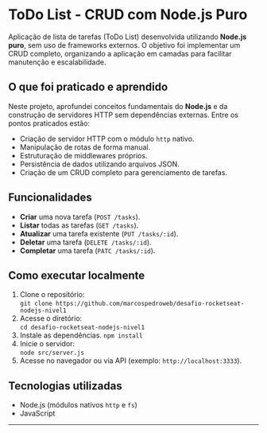# ToDo List - CRUD com Node.js Puro

Aplicação de lista de tarefas (ToDo List) desenvolvida utilizando **Node.js puro**, sem uso de frameworks externos.
O objetivo foi implementar um CRUD completo, organizando a aplicação em camadas para facilitar manutenção e escalabilidade.

## O que foi praticado e aprendido

Neste projeto, aprofundei conceitos fundamentais do **Node.js** e da construção de servidores HTTP sem dependências externas. Entre os pontos praticados estão:

- Criação de servidor HTTP com o módulo `http` nativo.
- Manipulação de rotas de forma manual.
- Estruturação de middlewares próprios.
- Persistência de dados utilizando arquivos JSON.
- Criação de um CRUD completo para gerenciamento de tarefas.

## Funcionalidades

- **Criar** uma nova tarefa (`POST /tasks`).  
- **Listar** todas as tarefas (`GET /tasks`).  
- **Atualizar** uma tarefa existente (`PUT /tasks/:id`).  
- **Deletar** uma tarefa (`DELETE /tasks/:id`).
- **Completar** uma tarefa (`PATC /tasks/:id`).  

## Como executar localmente

1. Clone o repositório:  
   `git clone https://github.com/marcospedroweb/desafio-rocketseat-nodejs-nivel1`
2. Acesse o diretório:  
   `cd desafio-rocketseat-nodejs-nivel1`
3. Instale as dependências.
   `npm install`  
5. Inicie o servidor:  
   `node src/server.js`
6. Acesse no navegador ou via API (exemplo: `http://localhost:3333`).

## Tecnologias utilizadas

- Node.js (módulos nativos `http` e `fs`)  
- JavaScript  

---
